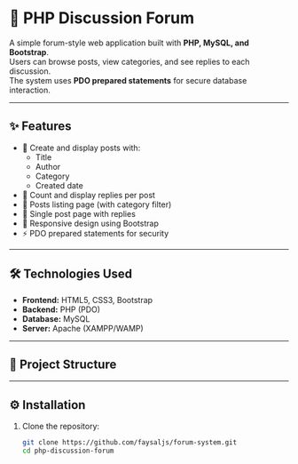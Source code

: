 # 💬 PHP Discussion Forum

A simple forum-style web application built with **PHP, MySQL, and Bootstrap**.  
Users can browse posts, view categories, and see replies to each discussion.  
The system uses **PDO prepared statements** for secure database interaction.

---

## ✨ Features

- 📝 Create and display posts with:
  - Title
  - Author
  - Category
  - Created date
- 💬 Count and display replies per post  
- 📂 Posts listing page (with category filter)  
- 📄 Single post page with replies  
- 🎨 Responsive design using Bootstrap  
- ⚡ PDO prepared statements for security  

---

## 🛠️ Technologies Used

- **Frontend:** HTML5, CSS3, Bootstrap  
- **Backend:** PHP (PDO)  
- **Database:** MySQL  
- **Server:** Apache (XAMPP/WAMP)  

---

## 📂 Project Structure


---

## ⚙️ Installation

1. Clone the repository:
   ```bash
   git clone https://github.com/faysaljs/forum-system.git
   cd php-discussion-forum
